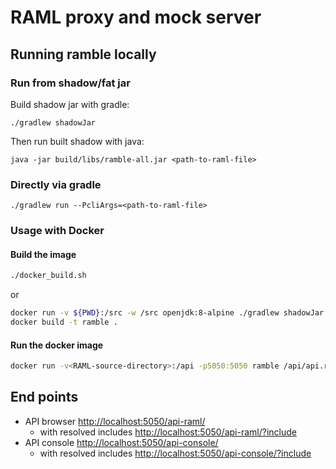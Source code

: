 # RAML proxy and mock server

## Running ramble locally

### Run from shadow/fat jar

Build shadow jar with gradle:

```
./gradlew shadowJar
```

Then run built shadow with java:

```
java -jar build/libs/ramble-all.jar <path-to-raml-file>
```

### Directly via gradle

```
./gradlew run --PcliArgs=<path-to-raml-file>
```

### Usage with Docker

#### Build the image

```bash
./docker_build.sh
```

or

```bash
docker run -v ${PWD}:/src -w /src openjdk:8-alpine ./gradlew shadowJar
docker build -t ramble .
```

#### Run the docker image

```bash
docker run -v<RAML-source-directory>:/api -p5050:5050 ramble /api/api.raml 
```

## End points

- API browser [http://localhost:5050/api-raml/]()
    - with resolved includes [http://localhost:5050/api-raml/?include]()
- API console [http://localhost:5050/api-console/]()
    - with resolved includes [http://localhost:5050/api-console/?include]()
